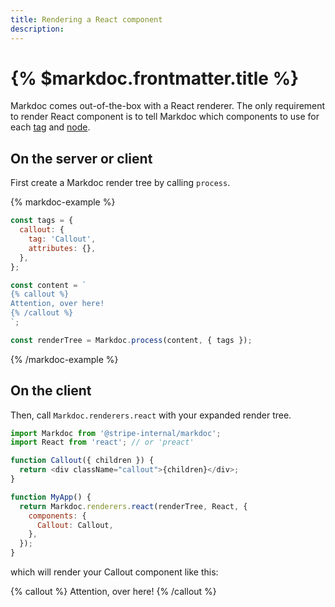 ```yaml
---
title: Rendering a React component
description:
---
```


# {% $markdoc.frontmatter.title %}

Markdoc comes out-of-the-box with a React renderer. The only requirement to render React component is to tell Markdoc which components to use for each [tag](/docs/tags) and [node](/docs/nodes).

## On the server or client

First create a Markdoc render tree by calling `process`.

{% markdoc-example %}

```js
const tags = {
  callout: {
    tag: 'Callout',
    attributes: {},
  },
};

const content = `
{% callout %}
Attention, over here!
{% /callout %}
`;

const renderTree = Markdoc.process(content, { tags });
```

{% /markdoc-example %}

## On the client

Then, call `Markdoc.renderers.react` with your expanded render tree.

```js
import Markdoc from '@stripe-internal/markdoc';
import React from 'react'; // or 'preact'

function Callout({ children }) {
  return <div className="callout">{children}</div>;
}

function MyApp() {
  return Markdoc.renderers.react(renderTree, React, {
    components: {
      Callout: Callout,
    },
  });
}
```

which will render your Callout component like this:

{% callout %}
Attention, over here!
{% /callout %}
